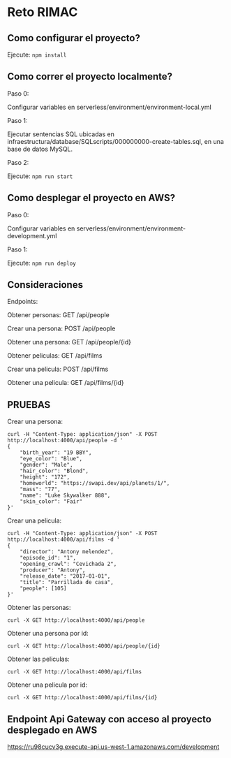 # Reto RIMAC

## Como configurar el proyecto?

Ejecute: `npm install`

## Como correr el proyecto localmente?

Paso 0:

Configurar variables en serverless/environment/environment-local.yml

Paso 1:

Ejecutar sentencias SQL ubicadas en infraestructura/database/SQLscripts/000000000-create-tables.sql, en una base de datos MySQL.


Paso 2:

Ejecute: `npm run start`

## Como desplegar el proyecto en AWS?

Paso 0:

Configurar variables en serverless/environment/environment-development.yml

Paso 1:

Ejecute: `npm run deploy`


## Consideraciones

Endpoints: 

Obtener personas:
GET /api/people

Crear una persona:
POST /api/people

Obtener una persona:
GET /api/people/{id}

Obtener peliculas: 
GET /api/films

Crear una pelicula:
POST /api/films

Obtener una pelicula:
GET /api/films/{id}

## PRUEBAS


Crear una persona:

```
curl -H "Content-Type: application/json" -X POST http://localhost:4000/api/people -d '
{
    "birth_year": "19 BBY",
    "eye_color": "Blue",
    "gender": "Male",
    "hair_color": "Blond",
    "height": "172",
    "homeworld": "https://swapi.dev/api/planets/1/",
    "mass": "77",
    "name": "Luke Skywalker 888",
    "skin_color": "Fair"
}'
```

Crear una pelicula:

```
curl -H "Content-Type: application/json" -X POST http://localhost:4000/api/films -d '
{
    "director": "Antony melendez",
    "episode_id": "1",
    "opening_crawl": "Cevichada 2",
    "producer": "Antony",
    "release_date": "2017-01-01",
    "title": "Parrillada de casa",
    "people": [105]
}'
```

Obtener las personas:

```
curl -X GET http://localhost:4000/api/people
```

Obtener una persona por id:

```
curl -X GET http://localhost:4000/api/people/{id}
```

Obtener las peliculas:

```
curl -X GET http://localhost:4000/api/films
```

Obtener una pelicula por id:

```
curl -X GET http://localhost:4000/api/films/{id}
```


## Endpoint Api Gateway con acceso al proyecto desplegado en AWS

https://ru98cucv3g.execute-api.us-west-1.amazonaws.com/development
